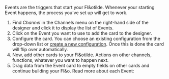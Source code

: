 Events are the triggers that start your Fl&otilde. Whenever your starting Event happens, the process you've set up will get to work.  

1. Find *Channel* in the Channels menu on the right-hand side of the designer and click it to display the list of Events.
2. Click on the Event you want to use to add the card to the designer. 
3. Configure the card. You can choose an existing configuration from the drop-down list or [create a new configuration](). Once this is done the card will flip over automatically. 
4. Now, add other cards to your Fl&otilde. Actions on other channels, functions, whatever you want to happen next. 
5. Drag data from the Event card to empty fields on other cards and continue building your Fl&o. Read more about each Event:


